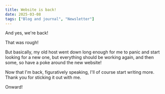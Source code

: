 ---title: Website is back!date: 2025-03-08tags: ["Blog and journal", "Newsletter"]
---

And yes, we're back!That was rough!But basically, my old host went down long enough for me to panic and start looking for a new one, but everything should be working again, and then some, so have a poke around the new website!Now that I'm back, figuratively speaking, I'll of course start writing more. Thank you for sticking it out with me.Onward!